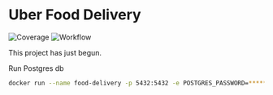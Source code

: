# Uber Food Delivery

![Coverage](https://img.shields.io/badge/Coverage-25.0%25-red)
![Workflow](https://github.com/mukulmantosh/Uber_Food_Delivery/actions/workflows/test.yaml/badge.svg)


This project has just begun.


Run Postgres db

```bash
docker run --name food-delivery -p 5432:5432 -e POSTGRES_PASSWORD=****** -d postgres
```